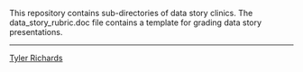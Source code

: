 This repository contains sub-directories of data story clinics.  The data_story_rubric.doc file contains a template for grading data story presentations.

-------------------------------------------------------------------------------
[Tyler Richards](https://docs.google.com/presentation/d/1mXqSwBn69yEjBMiG89uITt7rZh__ZKwdXOlEyyUpARA/present?slide=id.gcb9a0b074_1_0#slide=id.gcb9a0b074_1_0)
